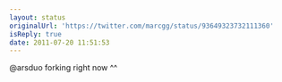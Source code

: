 ```yaml
---
layout: status
originalUrl: 'https://twitter.com/marcgg/status/93649323732111360'
isReply: true
date: 2011-07-20 11:51:53
---
```


@arsduo forking right now ^^
